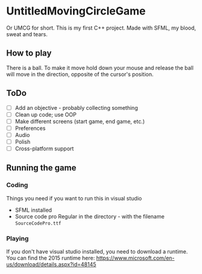 # UntitledMovingCircleGame
Or UMCG for short. This is my first C++ project. Made with SFML, my blood, sweat and tears.

## How to play
There is a ball. To make it move hold down your mouse and release the ball will move in the direction, opposite of the cursor's position.

## ToDo
- [ ] Add an objective - probably collecting something
- [ ] Clean up code; use OOP
- [ ] Make different screens (start game, end game, etc.)
- [ ] Preferences
- [ ] Audio
- [ ] Polish
- [ ] Cross-platform support

## Running the game

### Coding
Things you need if you want to run this in visual studio
* SFML installed
* Source code pro Regular in the directory - with the filename `SourceCodePro.ttf`

### Playing
If you don't have visual studio installed, you need to download a runtime. You can find the 2015 runtime here: https://www.microsoft.com/en-us/download/details.aspx?id=48145